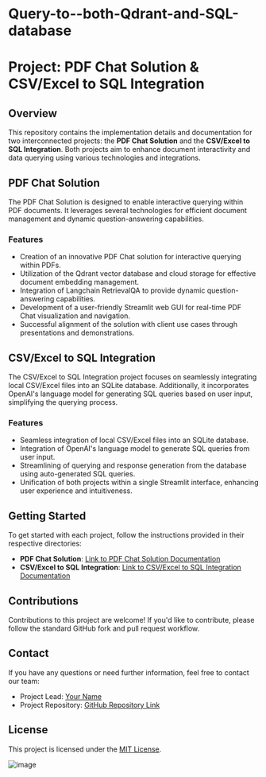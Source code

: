 # Query-to--both-Qdrant-and-SQL-database
# Project: PDF Chat Solution & CSV/Excel to SQL Integration

## Overview

This repository contains the implementation details and documentation for two interconnected projects: the **PDF Chat Solution** and the **CSV/Excel to SQL Integration**. Both projects aim to enhance document interactivity and data querying using various technologies and integrations.

## PDF Chat Solution

The PDF Chat Solution is designed to enable interactive querying within PDF documents. It leverages several technologies for efficient document management and dynamic question-answering capabilities.

### Features

- Creation of an innovative PDF Chat solution for interactive querying within PDFs.
- Utilization of the Qdrant vector database and cloud storage for effective document embedding management.
- Integration of Langchain RetrievalQA to provide dynamic question-answering capabilities.
- Development of a user-friendly Streamlit web GUI for real-time PDF Chat visualization and navigation.
- Successful alignment of the solution with client use cases through presentations and demonstrations.

## CSV/Excel to SQL Integration

The CSV/Excel to SQL Integration project focuses on seamlessly integrating local CSV/Excel files into an SQLite database. Additionally, it incorporates OpenAI's language model for generating SQL queries based on user input, simplifying the querying process.

### Features

- Seamless integration of local CSV/Excel files into an SQLite database.
- Integration of OpenAI's language model to generate SQL queries from user input.
- Streamlining of querying and response generation from the database using auto-generated SQL queries.
- Unification of both projects within a single Streamlit interface, enhancing user experience and intuitiveness.

## Getting Started

To get started with each project, follow the instructions provided in their respective directories:

- **PDF Chat Solution**: [Link to PDF Chat Solution Documentation](/pdf-chat-solution)
- **CSV/Excel to SQL Integration**: [Link to CSV/Excel to SQL Integration Documentation](/csv-excel-to-sql-integration)

## Contributions

Contributions to this project are welcome! If you'd like to contribute, please follow the standard GitHub fork and pull request workflow.

## Contact

If you have any questions or need further information, feel free to contact our team:

- Project Lead: [Your Name](mailto:your.email@example.com)
- Project Repository: [GitHub Repository Link](https://github.com/yourusername/project-repo)

## License

This project is licensed under the [MIT License](LICENSE).

![image](https://github.com/Devansh968/Query-to--both-Qdrant-and-SQL-database/assets/90167731/16896244-96bf-44e1-9383-c262fabcea1b)


